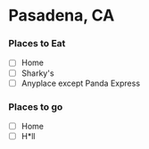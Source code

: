 # Pasadena, CA

### Places to Eat
- [ ] Home
- [ ] Sharky's
- [ ] Anyplace except Panda Express

### Places to go
- [ ] Home
- [ ] H*ll
